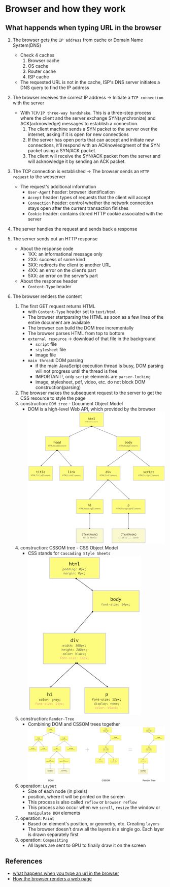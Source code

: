 # Browser and how they work

## What happends when typing URL in the browser

1. The browser gets the `IP address` from cache or Domain Name System(DNS)

   - Check 4 caches
     1. Browser cache
     1. OS cache
     1. Router cache
     1. ISP cache
   - The requested URL is not in the cache, ISP's DNS server initiates a DNS query to find the IP address

1. The browser receives the correct IP address -> Initiate a `TCP connection` with the server

   - With `TCP/IP three-way handshake`. This is a three-step process where the client and the server exchange SYN(synchronize) and ACK(acknowledge) messages to establish a connection.
     1. The client machine sends a SYN packet to the server over the internet, asking if it is open for new connections
     1. If the server has open ports that can accept and initiate new connections, it’ll respond with an ACKnowledgment of the SYN packet using a SYN/ACK packet.
     1. The client will receive the SYN/ACK packet from the server and will acknowledge it by sending an ACK packet.

1. The TCP connection is established -> The browser sends an `HTTP request` to the webserver

   - The request's additional information
     - `User-Agent` header: browser identification
     - `Accept` header: types of requests that the client will accept
     - `Connection` header: control whether the network connection stays open after the current transaction finishes
     - `Cookie` header: contains stored HTTP cookie associated with the server

1. The server handles the request and sends back a response
1. The server sends out an HTTP response

   - About the response code
     - 1XX: an informational message only
     - 2XX: success of some kind
     - 3XX: redirects the client to another URL
     - 4XX: an error on the client’s part
     - 5XX: an error on the server’s part
   - About the response header
     - `Content-Type` header

1. The browser renders the content
   1. The first GET request returns HTML
      - with `Content-Type` header set to `text/html`
      - The browser startparsing the HTML as soon as a few lines of the entire document are available
      - The browser can build the DOM tree incrementally
      - The browser parses HTML from top to bottom
      - `external resource` -> download of that file in the background
        - `script` file
        - `stylesheet` file
        - image file
      - `main thread`: DOM parsing
        - if the main JavaScript execution thread is busy, DOM parsing will not progress until the thread is free
        - IMPORTANT!, only `script` elements are `parser-locking`
        - image, stylesheet, pdf, video, etc. do not block DOM construction(parsing)
   1. The browser makes the subsequent request to the server to get the CSS resource to style the page
   1. construction: `DOM tree` - Document Object Model
      - DOM is a high-level Web API, which provided by the browser
        ![DOM tree](/public/frontend/internet/DOM-tree.png)
   1. construction: CSSOM tree - CSS Object Model
      - CSS stands for `Cascading Style Sheets`
        ![CSSOM tree](/public/frontend/internet/CSSOM-tree.png)
   1. construction: `Render-Tree`
      - Combining DOM and CSSOM trees together
        ![Render tree](/public/frontend/internet/Render-tree.png)
   1. operation: `Layout`
      - Size of each node (in pixels)
      - position, where it will be printed on the screen
      - This process is also called `reflow` or `browser reflow`
      - This process also occur when we `scroll`, `resize` the window or `manipulate DOM` elements
   1. operation: `Paint`
      - Based on element's position, or geometry, etc. Creating `layers`
      - The browser doesn't draw all the layers in a single go. Each layer is drawn separately first
   1. operation: `Compositing`
      - All layers are sent to GPU to finally draw it on the screen

## References

- [what happens when you type an url in the browser](https://medium.com/@maneesa/what-happens-when-you-type-an-url-in-the-browser-and-press-enter-bb0aa2449c1a)
- [How the browser renders a web page](https://medium.com/jspoint/how-the-browser-renders-a-web-page-dom-cssom-and-rendering-df10531c9969#:~:text=When%20a%20web%20page%20is,the%20Render%2DTree%20from%20it.)
